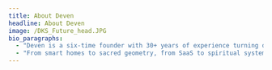 ```yaml
---
title: About Deven
headline: About Deven
image: /DKS_Future_head.JPG
bio_paragraphs:
  - "Deven is a six-time founder with 30+ years of experience turning disruption into scalable opportunity. With deep expertise across real estate development, emerging tech (AI, Blockchain, Web3), and wellness innovation, he builds ventures that bridge physical and digital worlds."
  - "From smart homes to sacred geometry, from SaaS to spiritual systems, Deven sees the big picture and engineers what's next. He's the rare leader who fuses engineering precision with creative intuition—and delivers."
---
```

